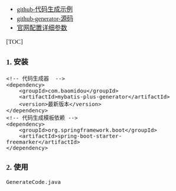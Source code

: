 <span  style="font-family: Simsun,serif; font-size: 17px; ">

- [github-代码生成示例](https://github.com/baomidou/generator/blob/develop/mybatis-plus-generator/src/test/java/com/baomidou/mybatisplus/generator/samples/FastAutoGeneratorTest.java)
- [github-generator-源码](https://github.com/baomidou/generator)
- [官网配置详细参数](https://baomidou.com/pages/981406/)

[TOC]

### 1. 安装

~~~
<!-- 代码生成器  -->
<dependency>
    <groupId>com.baomidou</groupId>
    <artifactId>mybatis-plus-generator</artifactId>
    <version>最新版本</version>
</dependency>
<!-- 代码生成模板依赖 -->
<dependency>
    <groupId>org.springframework.boot</groupId>
    <artifactId>spring-boot-starter-freemarker</artifactId>
</dependency>
~~~

### 2. 使用

~~~
GenerateCode.java
~~~

</span>